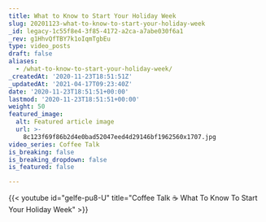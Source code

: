 ```yaml
---
title: What to Know to Start Your Holiday Week
slug: 20201123-what-to-know-to-start-your-holiday-week
_id: legacy-1c55f8e4-3f85-4172-a2ca-a7abe030f6a1
_rev: g1HhvQfTBY7k1oIqmTgbEu
type: video_posts
draft: false
aliases:
  - /what-to-know-to-start-your-holiday-week/
_createdAt: '2020-11-23T18:51:51Z'
_updatedAt: '2021-04-17T09:23:40Z'
date: '2020-11-23T18:51:51+00:00'
lastmod: '2020-11-23T18:51:51+00:00'
weight: 50
featured_image:
  alt: Featured article image
  url: >-
    8c123f69f86b2d4e0bad52047eed4d29146bf1962560x1707.jpg
video_series: Coffee Talk
is_breaking: false
is_breaking_dropdown: false
is_featured: false

---
```

{{< youtube id="gelfe-pu8-U" title="Coffee Talk ☕️ What To Know To Start Your Holiday Week" >}}